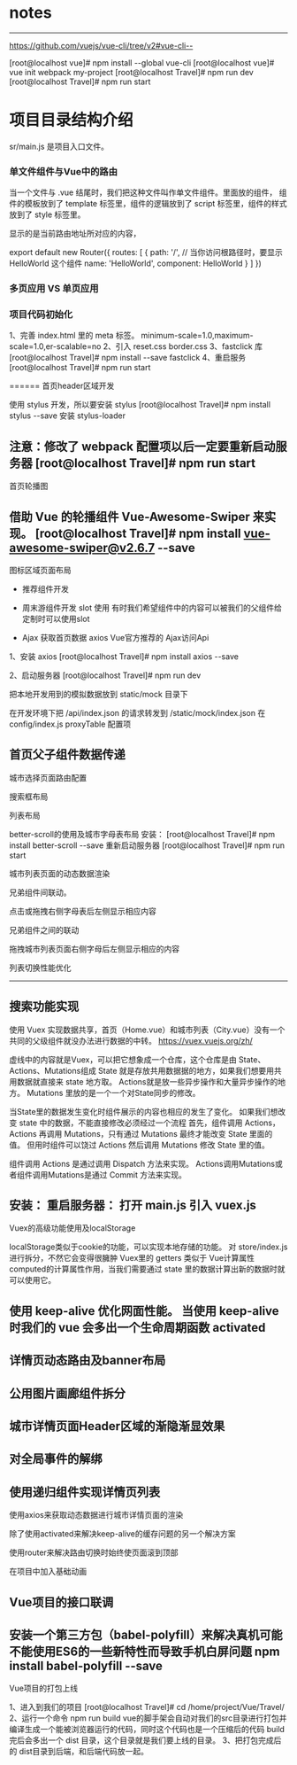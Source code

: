 # notes
----------

https://github.com/vuejs/vue-cli/tree/v2#vue-cli--

[root@localhost vue]# npm install --global vue-cli
[root@localhost vue]# vue init webpack my-project
[root@localhost Travel]# npm run dev
[root@localhost Travel]# npm run start

# 项目目录结构介绍
sr/main.js 是项目入口文件。

### 单文件组件与Vue中的路由

当一个文件与 .vue 结尾时，我们把这种文件叫作单文件组件。里面放的组件，
组件的模板放到了 template 标签里，组件的逻辑放到了 script 标签里，组件的样式放到了 style 标签里。

<router-view/>
显示的是当前路由地址所对应的内容，


export default new Router({
  routes: [
    {
      path: '/',  // 当你访问根路径时，要显示 HelloWorld 这个组件
      name: 'HelloWorld',
      component: HelloWorld
    }
  ]
})

### 多页应用 VS 单页应用


### 项目代码初始化
1、完善 index.html 里的 meta 标签。
minimum-scale=1.0,maximum-scale=1.0,er-scalable=no
2、引入 reset.css border.css
3、fastclick 库
[root@localhost Travel]# npm install --save fastclick
4、重启服务
[root@localhost Travel]# npm run start


======
首页header区域开发

使用 stylus 开发，所以要安装 stylus
[root@localhost Travel]# npm install stylus --save
安装 stylus-loader

注意：修改了 webpack 配置项以后一定要重新启动服务器
[root@localhost Travel]# npm run start
-------------
首页轮播图

借助  Vue 的轮播组件 Vue-Awesome-Swiper 来实现。
[root@localhost Travel]# npm install vue-awesome-swiper@v2.6.7  --save
--------------
图标区域页面布局

* 推荐组件开发

* 周末游组件开发
slot 使用
有时我们希望组件中的内容可以被我们的父组件给定制时可以使用slot

* Ajax 获取首页数据
axios Vue官方推荐的 Ajax访问Api

1、安装 axios
[root@localhost Travel]# npm install axios --save

2、启动服务器
[root@localhost Travel]# npm run dev

把本地开发用到的模拟数据放到 static/mock 目录下

在开发环境下把
/api/index.json 的请求转发到 /static/mock/index.json
在 config/index.js proxyTable 配置项

首页父子组件数据传递
-------------------
城市选择页面路由配置

搜索框布局

列表布局

better-scroll的使用及城市字母表布局
安装：
[root@localhost Travel]# npm install better-scroll --save
重新启动服务器
[root@localhost Travel]# npm run start

城市列表页面的动态数据渲染

兄弟组件间联动。

点击或拖拽右侧字母表后左侧显示相应内容


兄弟组件之间的联动

拖拽城市列表页面右侧字母后左侧显示相应的内容


列表切换性能优化

-----------
搜索功能实现
------------------------------
使用 Vuex 实现数据共享，首页（Home.vue）和城市列表（City.vue）没有一个共同的父级组件就没办法进行数据的中转。
https://vuex.vuejs.org/zh/

虚线中的内容就是Vuex，可以把它想象成一个仓库，这个仓库是由 State、Actions、Mutations组成
State 就是存放共用数据据的地方，如果我们想要用共用数据就直接来 state 地方取。
Actions就是放一些异步操作和大量异步操作的地方。
Mutations 里放的是一个一个对State同步的修改。

当State里的数据发生变化时组件展示的内容也相应的发生了变化。
如果我们想改变 state 中的数据，不能直接修改必须经过一个流程
首先，组件调用 Actions，Actions 再调用 Mutations，只有通过 Mutations 最终才能改变 State 里面的值。
但用时组件可以饶过 Actions 然后调用 Mutations 修改 State 里的值。

组件调用 Actions 是通过调用 Dispatch 方法来实现。
Actions调用Mutations或者组件调用Mutations是通过 Commit 方法来实现。

安装：
重启服务器：
打开 main.js 引入 vuex.js
-----------------------
Vuex的高级功能使用及localStorage

localStorage类似于cookie的功能，可以实现本地存储的功能。
对 store/index.js 进行拆分，不然它会变得很臃肿
Vuex里的 getters 类似于 Vue计算属性computed的计算属性作用，当我们需要通过 state 里的数据计算出新的数据时就可以使用它。

使用 keep-alive 优化网面性能。
当使用 keep-alive 时我们的 vue 会多出一个生命周期函数 activated
---------------
详情页动态路由及banner布局
---------------------
公用图片画廊组件拆分
-----------
城市详情页面Header区域的渐隐渐显效果
-----------
对全局事件的解绑
------------------
使用递归组件实现详情页列表
--------------------
使用axios来获取动态数据进行城市详情页面的渲染

除了使用activated来解决keep-alive的缓存问题的另一个解决方案

使用router来解决路由切换时始终使页面滚到顶部

在项目中加入基础动画

Vue项目的接口联调
---------------------
安装一个第三方包（babel-polyfill）来解决真机可能不能使用ES6的一些新特性而导致手机白屏问题
npm install babel-polyfill --save
-------------------------------------
Vue项目的打包上线

1、进入到我们的项目
[root@localhost Travel]# cd /home/project/Vue/Travel/
2、运行一个命令
npm run build
vue的脚手架会自动对我们的src目录进行打包并编译生成一个能被浏览器运行的代码，同时这个代码也是一个压缩后的代码
build完后会多出一个 dist 目录，这个目录就是我们要上线的目录。
3、把打包完成后的 dist目录到后端，和后端代码放一起。